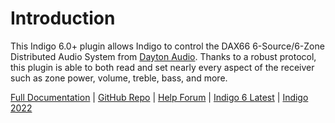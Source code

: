 # Introduction
This Indigo 6.0+ plugin allows Indigo to control the DAX66 6-Source/6-Zone Distributed Audio System from [Dayton Audio](http://www.daytonaudio.com/). Thanks to a robust protocol, this plugin is able to both read and set nearly every aspect of the receiver such as zone power, volume, treble, bass, and more.

[Full Documentation](https://github.com/RogueProeliator/indigo-plugins-dayton-audio/wiki) | [GitHub Repo](https://github.com/RogueProeliator/indigo-plugins-dayton-audio) | [Help Forum](https://forums.indigodomo.com/viewforum.php?f=62) | [Indigo 6 Latest](https://github.com/RogueProeliator/IndigoPlugins-DaytonAudio/releases/tag/v1.0.3) | [Indigo 2022](https://github.com/RogueProeliator/indigo-plugins-dayton-audio/releases/tag/v1.0.3)